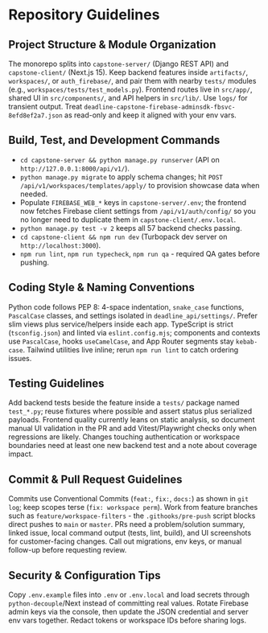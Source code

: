 # Repository Guidelines

## Project Structure & Module Organization

The monorepo splits into `capstone-server/` (Django REST API) and `capstone-client/` (Next.js 15). Keep backend features inside `artifacts/`, `workspaces/`, or `auth_firebase/`, and pair them with nearby `tests/` modules (e.g., `workspaces/tests/test_models.py`). Frontend routes live in `src/app/`, shared UI in `src/components/`, and API helpers in `src/lib/`. Use `logs/` for transient output. Treat `deadline-capstone-firebase-adminsdk-fbsvc-8efd8ef2a7.json` as read-only and keep it aligned with your env vars.

## Build, Test, and Development Commands

- `cd capstone-server && python manage.py runserver` (API on `http://127.0.0.1:8000/api/v1/`).
- `python manage.py migrate` to apply schema changes; hit `POST /api/v1/workspaces/templates/apply/` to provision showcase data when needed.
- Populate `FIREBASE_WEB_*` keys in `capstone-server/.env`; the frontend now fetches
  Firebase client settings from `/api/v1/auth/config/` so you no longer need to
  duplicate them in `capstone-client/.env.local`.
- `python manage.py test -v 2` keeps all 57 backend checks passing.
- `cd capstone-client && npm run dev` (Turbopack dev server on `http://localhost:3000`).
- `npm run lint`, `npm run typecheck`, `npm run qa` - required QA gates before pushing.

## Coding Style & Naming Conventions

Python code follows PEP 8: 4-space indentation, `snake_case` functions, `PascalCase` classes, and settings isolated in `deadline_api/settings/`. Prefer slim views plus service/helpers inside each app. TypeScript is strict (`tsconfig.json`) and linted via `eslint.config.mjs`; components and contexts use `PascalCase`, hooks `useCamelCase`, and App Router segments stay `kebab-case`. Tailwind utilities live inline; rerun `npm run lint` to catch ordering issues.

## Testing Guidelines

Add backend tests beside the feature inside a `tests/` package named `test_*.py`; reuse fixtures where possible and assert status plus serialized payloads. Frontend quality currently leans on static analysis, so document manual UI validation in the PR and add Vitest/Playwright checks only when regressions are likely. Changes touching authentication or workspace boundaries need at least one new backend test and a note about coverage impact.

## Commit & Pull Request Guidelines

Commits use Conventional Commits (`feat:`, `fix:`, `docs:`) as shown in `git log`; keep scopes terse (`fix: workspace perm`). Work from feature branches such as `feature/workspace-filters` - the `.githooks/pre-push` script blocks direct pushes to `main` or `master`. PRs need a problem/solution summary, linked issue, local command output (tests, lint, build), and UI screenshots for customer-facing changes. Call out migrations, env keys, or manual follow-up before requesting review.

## Security & Configuration Tips

Copy `.env.example` files into `.env` or `.env.local` and load secrets through `python-decouple`/Next instead of committing real values. Rotate Firebase admin keys via the console, then update the JSON credential and server env vars together. Redact tokens or workspace IDs before sharing logs.
